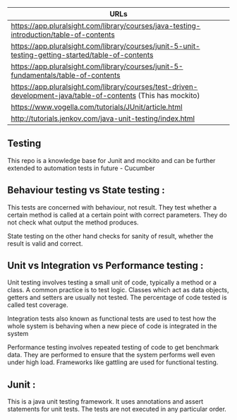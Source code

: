 
|URLs                                                                                                         |
|-----------------------------------------------------------------------------------------------------------  |
|https://app.pluralsight.com/library/courses/java-testing-introduction/table-of-contents                      |
|https://app.pluralsight.com/library/courses/junit-5-unit-testing-getting-started/table-of-contents           | 
|https://app.pluralsight.com/library/courses/junit-5-fundamentals/table-of-contents                           |
|https://app.pluralsight.com/library/courses/test-driven-development-java/table-of-contents (This has mockito)|
|https://www.vogella.com/tutorials/JUnit/article.html|
|http://tutorials.jenkov.com/java-unit-testing/index.html|

Testing
----------
This repo is a knowledge base for Junit and mockito and can be further extended to automation tests in future - Cucumber

Behaviour testing vs State testing : 
------------------------------------

This tests are concerned with behaviour, not result. They test whether a certain method is called at a 
certain point with correct parameters. They do not check what output the method produces.

State testing on the other hand checks for sanity of result, whether the result is valid and correct.

Unit vs Integration vs Performance testing :
--------------------------------------------

Unit testing involves testing a small unit of code, typically a method or a class. A common practice is to test 
logic. Classes which act as data objects, getters and setters are usually not tested. The percentage of code tested
is called test coverage.

Integration tests also known as functional tests are used to test how the whole system is behaving when a new piece
of code is integrated in the system

Performance testing involves repeated testing of code to get benchmark data. They are performed to ensure that 
the system performs well even under high load. Frameworks like gattling are used for functional testing.

Junit :
-------
This is a java unit testing framework. It uses annotations and assert statements for unit tests. The tests are 
not executed in any particular order.
